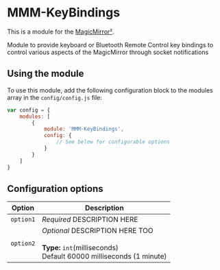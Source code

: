 # MMM-KeyBindings

This is a module for the [MagicMirror²](https://github.com/MichMich/MagicMirror/).

Module to provide keyboard or Bluetooth Remote Control key bindings to control various aspects of the MagicMirror through socket notifications

## Using the module

To use this module, add the following configuration block to the modules array in the `config/config.js` file:
```js
var config = {
    modules: [
        {
            module: 'MMM-KeyBindings',
            config: {
                // See below for configurable options
            }
        }
    ]
}
```

## Configuration options

| Option           | Description
|----------------- |-----------
| `option1`        | *Required* DESCRIPTION HERE
| `option2`        | *Optional* DESCRIPTION HERE TOO <br><br>**Type:** `int`(milliseconds) <br>Default 60000 milliseconds (1 minute)
